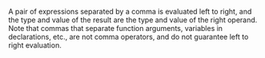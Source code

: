 A pair of expressions separated by a comma is evaluated left to right, and the
type and value of the result are the type and value of the right operand. Note
that commas that separate function arguments, variables in declarations, etc.,
are not comma operators, and do not guarantee left to right evaluation.
